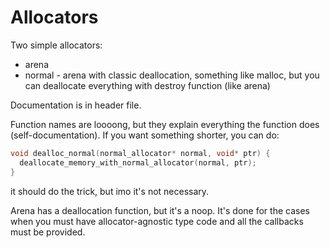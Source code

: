 # Allocators

Two simple allocators: 
 - arena
 - normal - arena with classic deallocation, something like malloc, but you can deallocate everything with destroy function (like arena)

Documentation is in header file.

Function names are loooong, but they explain everything the function does (self-documentation).
If you want something shorter, you can do:
```c
void dealloc_normal(normal_allocator* normal, void* ptr) {
  deallocate_memory_with_normal_allocator(normal, ptr);
}
```
it should do the trick, but imo it's not necessary.

Arena has a deallocation function, but it's a noop. It's done for the cases when you must have allocator-agnostic type code and all the callbacks must be provided. 
